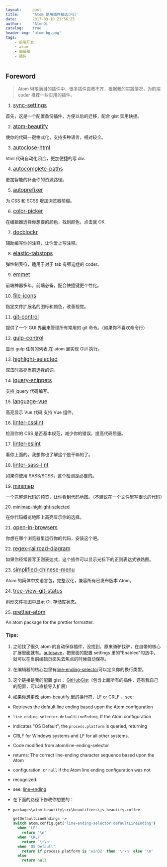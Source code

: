 ```yaml
---
layout:     post
title:      'Atom 使用插件精选(FE)'
date:       2017-03-10 21:56:25
author:     'AlenQi'
catalog:    true
header-img: 'atom-bg.png'
tags:
    - 前端开发
    - atom
    - 编辑器
    - 插件
---
```


## Foreword

> Atom 琳琅满目的插件中，很多插件良莠不齐，根据我的实践情况，为前端 coder 推荐一些实用的插件。

1. <big>[sync-settings](https://atom.io/packages/sync-settings)</big>

首先，这是一个配置备份插件，方便以后的迁移，配合 gist 实用快捷。

2. <big>[atom-beautify](https://atom.io/packages/atom-beautify)</big>

使你的代码一键格式化，支持多种语言，相对较全。

3. <big>[autoclose-html](https://atom.io/packages/autoclose-html)</big>

html 代码自动化闭合，更加便捷的写 div.

4. <big>[autocomplete-paths](https://atom.io/packages/autocomplete-paths)</big>

更加智能的补全你的资源路径。

5. <big>[autoprefixer](https://atom.io/packages/autoprefixer)</big>

为 CSS 和 SCSS 增加浏览器前缀。

6. <big>[color-picker](https://atom.io/packages/color-picker)</big>

在编辑器选择你想要的颜色，找到颜色，点击就 OK.

7. <big>[docblockr](https://atom.io/packages/docblockr)</big>

辅助编写你的注释，让你爱上写注释。

8. <big>[elastic-tabstops](https://atom.io/packages/elastic-tabstops)</big>

弹性制表符，适用于对于 tab 有强迫症的 coder。

9. <big>[emmet](https://atom.io/packages/emmet)</big>

前端神器多年，前端必备，配合快捷键更个性化。

10. <big>[file-icons](https://atom.io/packages/file-icons)</big>

指定文件扩展名的图标和颜色，改善视觉。

11. <big>[git-control](https://atom.io/packages/git-control)</big>

提供了一个 GUI 界面来管理所有常用的 git 命令。（如果你不喜欢命令行）

12. <big>[gulp-control](https://zhuanlan.zhihu.com/p/24753739)</big>

显示 gulp 任务的列表,在 atom 里实现 GUI 执行。

13. <big>[highlight-selected](https://atom.io/packages/highlight-selected)</big>

双击时高亮当前选择的词。

14. <big>[jquery-snippets](https://atom.io/packages/jquery-snippets)</big>

支持 jquery 代码编写。

15. <big>[language-vue](https://atom.io/packages/language-vue)</big>

高亮显示 Vue 代码,支持 Vue 组件。

16. <big>[linter-csslint](https://atom.io/packages/linter-csslint)</big>

检测你的 CSS 是否基本规范，减少你的错误，提高代码质量。

17. <big>[linter-eslint](https://atom.io/packages/linter-eslint)</big>

看你上面的，我想你也了解这个是干嘛的了。

18. <big>[linter-sass-lint](https://atom.io/packages/linter-sass-lint)</big>

如果你使用 SASS/SCSS，这个检测是必要的。

19. <big>[minimap](https://atom.io/packages/minimap)</big>

一个完整源代码的预览，让你看到代码地图。（不建议在一个文件里写很长的代码）

20. [minimap-highlight-selected](https://atom.io/packages/minimap-highlight-selected)</big>

在你代码概览地图上高亮显示你的选择。

21. <big>[open-in-browsers](https://atom.io/packages/open-in-browsers)</big>

你想在哪个浏览器里运行你的代码，安装这个吧。

22. <big>[regex-railroad-diagram](https://atom.io/packages/regex-railroad-diagram)</big>

如果你经常要写正则表达式，这个插件可以显示光标下的正则表达式铁路图。

23. <big>[simplified-chinese-menu](https://atom.io/packages/simplified-chinese-menu)</big>

Atom 的简体中文语言包，完整汉化，兼容所有已发布版本 Atom。

24. <big>[tree-view-git-status](https://atom.io/packages/tree-view-git-status)</big>

树形文件视图中显示 Git 存储库状态。

25. <big>[prettier-atom](https://atom.io/packages/prettier-atom)</big>

An atom package for the prettier formatter.

### Tips:

1. 之前找了很久 atom 的自动保存插件，没找到，原来骑驴找驴，在自带的核心扩展里面就有。[autosave](https://atom.io/packages/autosave)，把里面的配置 settings 里的"Enabled"勾选中，就可以在当前编辑页面失去焦点的时候自动保存。

2. 在编辑器的核心包里有[line-ending-selector](https://atom.io/packages/line-ending-selector)可以定义你的换行类型。

3. 这个链接是我的配置 gist：
   [GitHubGist](https://gist.github.com/AlenQi/e84eca296c2a5f274234e3212f8a6736)（包含上面所有的插件，还有我自己的配置，可以直接导入扩展）

4. 如果你想更改 atom-beautify 里的换行符，LF or CRLF ，see:

- Retrieves the default line ending based upon the Atom configuration

- `line-ending-selector.defaultLineEnding`. If the Atom configuration

- indicates "OS Default", the `process.platform` is queried, returning

- CRLF for Windows systems and LF for all other systems.

- Code modified from atom/line-ending-selector

- returns: The correct line-ending character sequence based upon the Atom

- configuration, or `null` if the Atom line ending configuration was not

- recognized.

- see: [line-ending](https://github.com/atom/line-ending-selector/blob/master/lib/main.js)

- 在下面的路径下修改你想要的：

- `packages\atom-beautify\src\beautifiers\js-beautify.coffee`

  ```coffee
  getDefaultLineEnding= ->
  switch atom.config.get('line-ending-selector.defaultLineEnding')
    when 'LF'
      return '\n'
    when 'CRLF'
      return '\r\n'
    when 'OS Default'
      return if process.platform is 'win32' then '\r\n' else '\n'
    else
      return null
  ```
